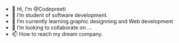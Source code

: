 - 👋 Hi, I’m @Codepreeti
- 👀 I’m student of software development.
- 🌱 I’m currently learning graphic designning and Web development 
- 💞️ I’m looking to collaborate on ...
- 📫 How to reach my dream company.

<!---
Codepreeti/Codepreeti is a ✨ special ✨ repository because its `README.md` (this file) appears on your GitHub profile.
You can click the Preview link to take a look at your changes.
--->
